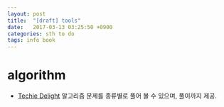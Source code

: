 ```yaml
---
layout: post
title:  "[draft] tools"
date:   2017-03-13 03:25:50 +0900
categories: sth to do
tags: info book 
---
```


# algorithm

* [Techie Delight](http://www.techiedelight.com/) 알고리즘 문제를 종류별로 풀어 볼 수 있으며, 풀이까지 제공. 


